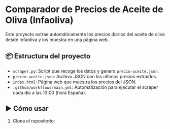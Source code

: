# Comparador de Precios de Aceite de Oliva (Infaoliva)

Este proyecto extrae automáticamente los precios diarios del aceite de oliva desde Infaoliva y los muestra en una página web.

## 📦 Estructura del proyecto

- `scraper.py`: Script que recoge los datos y genera `precio-aceite.json`.
- `precio-aceite.json`: Archivo JSON con los últimos precios extraídos.
- `index.html`: Página web que muestra los precios del JSON.
- `.github/workflows/main.yml`: Automatización para ejecutar el scraper cada día a las 13:00 (hora España).

## ▶️ Cómo usar

1. Clona el repositorio:
